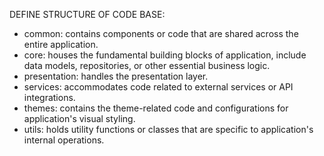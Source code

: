 DEFINE STRUCTURE OF CODE BASE:
- common: contains components or code that are shared across the entire application.
- core: houses the fundamental building blocks of application, include data models, repositories, or other essential business logic.
- presentation: handles the presentation layer.
- services: accommodates code related to external services or API integrations.
- themes: contains the theme-related code and configurations for application's visual styling.
- utils: holds utility functions or classes that are specific to application's internal operations.
